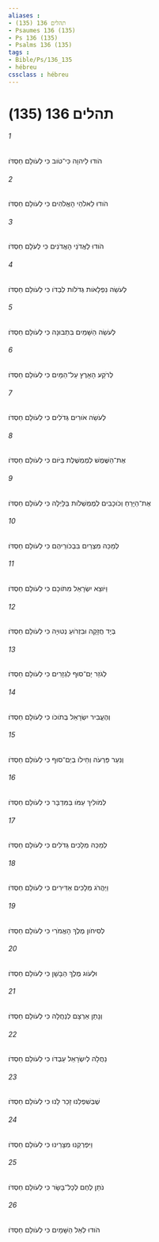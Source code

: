 ```yaml
---
aliases : 
- תהלים 136 (135)
- Psaumes 136 (135)
- Ps 136 (135)
- Psalms 136 (135)
tags : 
- Bible/Ps/136_135
- hébreu
cssclass : hébreu
---
```


# תהלים 136 (135)

###### 1
הֹודוּ לַיהוָה כִּי־טֹוב כִּי לְעֹולָם חַסְדֹּו׃
###### 2
הֹודוּ לֵאלֹהֵי הָאֱלֹהִים כִּי לְעֹולָם חַסְדֹּו׃
###### 3
הֹודוּ לַאֲדֹנֵי הָאֲדֹנִים כִּי לְעֹלָם חַסְדֹּו׃
###### 4
לְעֹשֵׂה נִפְלָאֹות גְּדֹלֹות לְבַדֹּו כִּי לְעֹולָם חַסְדֹּו׃
###### 5
לְעֹשֵׂה הַשָּׁמַיִם בִּתְבוּנָה כִּי לְעֹולָם חַסְדֹּו׃
###### 6
לְרֹקַע הָאָרֶץ עַל־הַמָּיִם כִּי לְעֹולָם חַסְדֹּו׃
###### 7
לְעֹשֵׂה אֹורִים גְּדֹלִים כִּי לְעֹולָם חַסְדֹּו׃
###### 8
אֶת־הַשֶּׁמֶשׁ לְמֶמְשֶׁלֶת בַּיֹּום כִּי לְעֹולָם חַסְדֹּו׃
###### 9
אֶת־הַיָּרֵחַ וְכֹוכָבִים לְמֶמְשְׁלֹות בַּלָּיְלָה כִּי לְעֹולָם חַסְדֹּו׃
###### 10
לְמַכֵּה מִצְרַיִם בִּבְכֹורֵיהֶם כִּי לְעֹולָם חַסְדֹּו׃
###### 11
וַיֹּוצֵא יִשְׂרָאֵל מִתֹּוכָם כִּי לְעֹולָם חַסְדֹּו׃
###### 12
בְּיָד חֲזָקָה וּבִזְרֹועַ נְטוּיָה כִּי לְעֹולָם חַסְדֹּו׃
###### 13
לְגֹזֵר יַם־סוּף לִגְזָרִים כִּי לְעֹולָם חַסְדֹּו׃
###### 14
וְהֶעֱבִיר יִשְׂרָאֵל בְּתֹוכֹו כִּי לְעֹולָם חַסְדֹּו׃
###### 15
וְנִעֵר פַּרְעֹה וְחֵילֹו בְיַם־סוּף כִּי לְעֹולָם חַסְדֹּו׃
###### 16
לְמֹולִיךְ עַמֹּו בַּמִּדְבָּר כִּי לְעֹולָם חַסְדֹּו׃
###### 17
לְמַכֵּה מְלָכִים גְּדֹלִים כִּי לְעֹולָם חַסְדֹּו׃
###### 18
וַיַּהֲרֹג מְלָכִים אַדִּירִים כִּי לְעֹולָם חַסְדֹּו׃
###### 19
לְסִיחֹון מֶלֶךְ הָאֱמֹרִי כִּי לְעֹולָם חַסְדֹּו׃
###### 20
וּלְעֹוג מֶלֶךְ הַבָּשָׁן כִּי לְעֹולָם חַסְדֹּו׃
###### 21
וְנָתַן אַרְצָם לְנַחֲלָה כִּי לְעֹולָם חַסְדֹּו׃
###### 22
נַחֲלָה לְיִשְׂרָאֵל עַבְדֹּו כִּי לְעֹולָם חַסְדֹּו׃
###### 23
שֶׁבְּשִׁפְלֵנוּ זָכַר לָנוּ כִּי לְעֹולָם חַסְדֹּו׃
###### 24
וַיִּפְרְקֵנוּ מִצָּרֵינוּ כִּי לְעֹולָם חַסְדֹּו׃
###### 25
נֹתֵן לֶחֶם לְכָל־בָּשָׂר כִּי לְעֹולָם חַסְדֹּו׃
###### 26
הֹודוּ לְאֵל הַשָּׁמָיִם כִּי לְעֹולָם חַסְדֹּו׃
